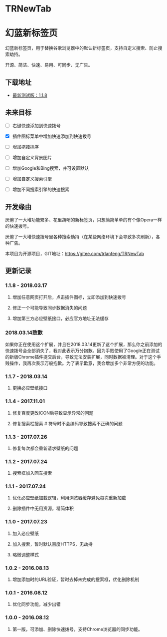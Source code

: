 # TRNewTab
# 幻蓝新标签页

幻蓝新标签页，用于替换谷歌浏览器中的默认新标签页，支持自定义搜索、防止搜索劫持。

开源、简洁、快速、易用、可同步、无广告。

## 下载地址

* [最新测试版：1.1.8](https://gitee.com/trlanfeng/TRNewTab/releases/1.1.8-beta)

## 未来目标

* [ ] 右键快速添加到快速拨号

* [x] 插件图标菜单中增加快速添加到快速拨号

* [ ] 增加拖拽排序

* [ ] 增加自定义背景图片

* [ ] 增加Google和Bing搜索，并可设置默认

* [ ] 增加自定义搜索引擎

* [ ] 增加不同搜索引擎的快速搜索

## 开发缘由

厌倦了一大堆功能繁多、花里胡哨的新标签页，只想简简单单的有个像Opera一样的快速拨号。

厌倦了一大堆快速拨号里各种搜索劫持（在某些网络环境下会导致多次刷新），各种广告。

本项目为开源项目，GIT地址：https://gitee.com/trlanfeng/TRNewTab

## 更新记录

### 1.1.8 - 2018.03.17

1. 增加任意网页打开后，点击插件图标，立即添加到快速拨号

2. 修正一个可能导致同步数据消失的问题

3. 增加第三方必应壁纸接口，必应官方地址无法缓存

### 2018.03.14致歉

如果你正在使用这个扩展，并且在2018.03.14更新了这个扩展，那么你之前添加的快速拨号会全部消失了，我对此表示万分抱歉。因为手贱使用了Google正在测试的新版Chrome插件提交后台，导致无法安装扩展，同时数据被清理。对于这个手贱操作，我再次表示万般抱歉。为了表示歉意，我会增加多个非常方便的功能。

### 1.1.7 - 2018.03.14

1. 更换必应壁纸接口

### 1.1.4 - 2017.11.01

1. 修复百度更改ICON后导致显示异常的问题

2. 修复搜索栏搜索 # 符号时不会编码导致搜索不正确的问题

### 1.1.3 - 2017.07.26

1. 修复每次都会重新请求壁纸的问题

### 1.1.2 - 2017.07.24

1. 搜索框加入回车搜索

### 1.1.1 - 2017.07.24

1. 优化必应壁纸加载逻辑，利用浏览器缓存避免每次重新加载

2. 删除插件中无用资源，精简体积

### 1.1.0 - 2017.07.23

1. 加入必应壁纸

2. 加入搜索，暂时默认百度HTTPS，无劫持

3. 略微调整样式

### 1.0.2 - 2016.08.13

1. 增加添加时的URL验证，暂时去掉未完成的搜索框，优化删除机制

### 1.0.1 - 2016.08.12

1. 优化同步功能，减少出错

### 1.0.0 - 2016.08.12

1. 第一版，可添加、删除快速拨号，支持Chrome浏览器的同步功能。
